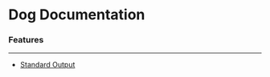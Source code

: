 Dog Documentation
==================

### Features
-------------------------
- [Standard Output](#stdout)
